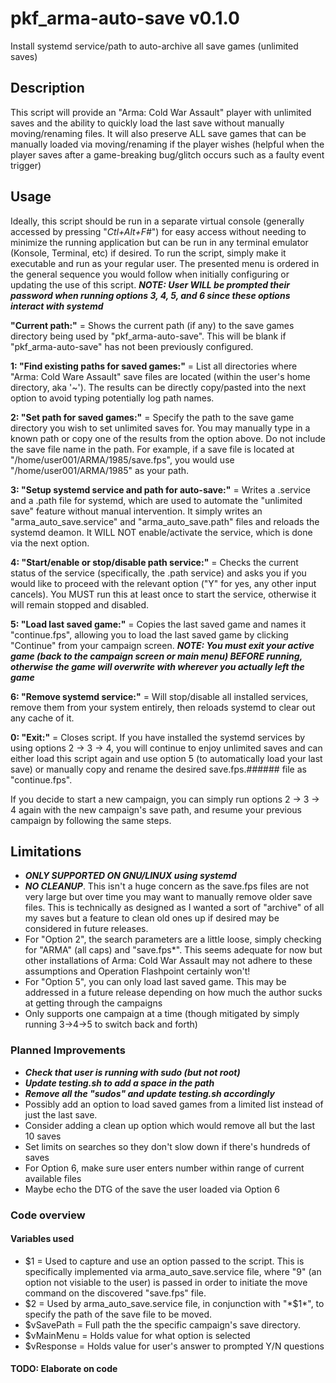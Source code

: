 # **pkf_arma-auto-save** v0.1.0
Install systemd service/path to auto-archive all save games (unlimited saves)

## Description
This script will provide an "Arma: Cold War Assault" player with unlimited saves and the ability to quickly load the last save without manually moving/renaming files.  It will also preserve ALL save games that can be manually loaded via moving/renaming if the player wishes (helpful when the player saves after a game-breaking bug/glitch occurs such as a faulty event trigger)

## Usage
Ideally, this script should be run in a separate virtual console (generally accessed by pressing "*Ctl+Alt+F#*") for easy access without needing to minimize the running application but can be run in any terminal emulator (Konsole, Terminal, etc) if desired.
To run the script, simply make it executable and run as your regular user.  The presented menu is ordered in the general sequence you would follow when initially configuring or updating the use of this script.  ***NOTE: User WILL be prompted their password when running options 3, 4, 5, and 6 since these options interact with systemd***

**"Current path:"** = Shows the current path (if any) to the save games directory being used by "pkf_arma-auto-save".  This will be blank if "pkf_arma-auto-save" has not been previously configured.

**1: "Find existing paths for saved games:"** = List all directories where "Arma: Cold Ware Assault" save files are located (within the user's home directory, aka '~').  The results can be directly copy/pasted into the next option to avoid typing potentially log path names.

**2: "Set path for saved games:"** = Specify the path to the save game directory you wish to set unlimited saves for.  You may manually type in a known path or copy one of the results from the option above.  Do not include the save file name in the path.  For example, if a save file is located at "/home/user001/ARMA/1985/save.fps", you would use "/home/user001/ARMA/1985" as your path.

**3: "Setup systemd service and path for auto-save:"** = Writes a .service and a .path file for systemd, which are used to automate the "unlimited save" feature without manual intervention.  It simply writes an "arma_auto_save.service" and "arma_auto_save.path" files and reloads the systemd deamon.  It WILL NOT enable/activate the service, which is done via the next option.

**4: "Start/enable or stop/disable path service:"** = Checks the current status of the service (specifically, the .path service) and asks you if you would like to proceed with the relevant option ("Y" for yes, any other input cancels).  You MUST run this at least once to start the service, otherwise it will remain stopped and disabled.

**5: "Load last saved game:"** = Copies the last saved game and names it "continue.fps", allowing you to load the last saved game by clicking "Continue" from your campaign screen.  ***NOTE: You must exit your active game (back to the campaign screen or main menu) BEFORE running, otherwise the game will overwrite with wherever you actually left the game***

**6: "Remove systemd service:"** = Will stop/disable all installed services, remove them from your system entirely, then reloads systemd to clear out any cache of it.

**0: "Exit:"** = Closes script.  If you have installed the systemd services by using options 2 -> 3 -> 4, you will continue to enjoy unlimited saves and can either load this script again and use option 5 (to automatically load your last save) or manually copy and rename the desired save.fps.###### file as "continue.fps".

If you decide to start a new campaign, you can simply run options 2 -> 3 -> 4 again with the new campaign's save path, and resume your previous campaign by following the same steps.  

## Limitations
- ***ONLY SUPPORTED ON GNU/LINUX using systemd***
- ***NO CLEANUP***.  This isn't a huge concern as the save.fps files are not very large but over time you may want to manually remove older save files.  This is technically as designed as I wanted a sort of "archive" of all my saves but a feature to clean old ones up if desired may be considered in future releases.
- For "Option 2", the search parameters are a little loose, simply checking for "ARMA" (all caps) and "save.fps*".  This seems adequate for now but other installations of Arma: Cold War Assault may not adhere to these assumptions and Operation Flashpoint certainly won't!
- For "Option 5", you can only load last saved game.  This may be addressed in a future release depending on how much the author sucks at getting through the campaigns
- Only supports one campaign at a time (though mitigated by simply running 3->4->5 to switch back and forth)

### Planned Improvements
- ***Check that user is running with sudo (but not root)***
- ***Update testing.sh to add a space in the path***
- ***Remove all the "sudos" and update testing.sh accordingly***
- Possibly add an option to load saved games from a limited list instead of just the last save.
- Consider adding a clean up option which would remove all but the last 10 saves
- Set limits on searches so they don't slow down if there's hundreds of saves
- For Option 6, make sure user enters number within range of current available files
- Maybe echo the DTG of the save the user loaded via Option 6

### **Code overview**

#### Variables used
- $1 = Used to capture and use an option passed to the script.  This is specifically implemented via arma_auto_save.service file, where "9" (an option not visiable to the user) is passed in order to initiate the move command on the discovered "save.fps" file.
- $2 = Used by arma_auto_save.service file, in conjunction with "*$1*", to specify the path of the save file to be moved.
- $vSavePath = Full path the the specific campaign's save directory.
- $vMainMenu = Holds value for what option is selected
- $vResponse = Holds value for user's answer to prompted Y/N questions  

#### TODO: Elaborate on code

